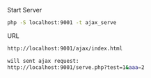 Start Server
```bash
php -S localhost:9001 -t ajax_serve
```

URL
```bash
http://localhost:9001/ajax/index.html

will sent ajax request:
http://localhost:9001/serve.php?test=1&aaa=2
```
